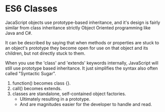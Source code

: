 # ES6 Classes

JacaScript objects use prototype-based inheritance, and it's design is fairly similar from class inheritance strictly Object Oriented programming like Java and C#.

It can be described by saying that when methods or properties are stuck to an object's prototype they become open for use on that object and its children, but not directly stuck to them.

When you use the 'class' and 'extends' keywords internally, JavaScript will still use prototype based inheritance. It just simplifies the syntax also often called "Syntactic Sugar".

1. function() becomes class {}.
2. call() becomes extends.
3. classes are standalone, self-contained object factories.
   * Ultimately resulting in a prototype.
   * And are magnitudes easier for the developer to handle and read.